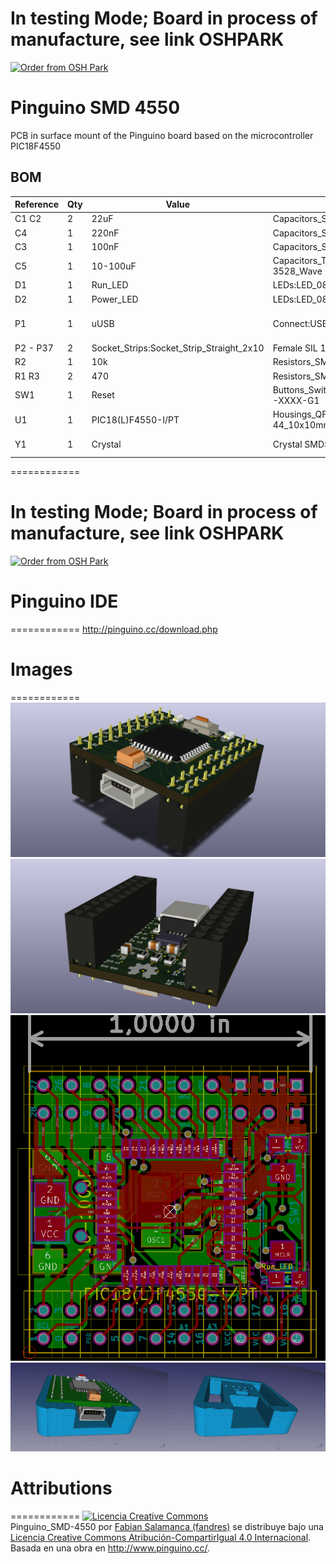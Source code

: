 # In testing Mode; Board in process of manufacture, see link OSHPARK
<a href="https://oshpark.com/shared_projects/imBJZ7FM"><img src="https://oshpark.com/assets/badge-5b7ec47045b78aef6eb9d83b3bac6b1920de805e9a0c227658eac6e19a045b9c.png" alt="Order from OSH Park"></img></a>

# Pinguino SMD 4550

PCB in surface mount of the Pinguino board based on the microcontroller PIC18F4550 


## BOM 
Reference | Qty | Value | Footprint | Package
----- | ---------- | -------- | -------- | --------
C1 C2  | 2 | 22uF | Capacitors_SMD:C_0805 | 0805
C4  | 1 | 220nF | Capacitors_SMD:C_0805 | 0805
C3  | 1 | 100nF | Capacitors_SMD:C_0805 | 0805
C5  | 1 | 10-100uF | Capacitors_Tantalum_SMD:TantalC_SizeB_EIA-3528_Wave | B 3528
D1  | 1 | Run_LED | LEDs:LED_0805 | 0805
D2  | 1 | Power_LED | LEDs:LED_0805 | 0805
P1  | 1 | uUSB | Connect:USB_Mini-B | USB Female mini B 
P2 - P37 | 2 | Socket_Strips:Socket_Strip_Straight_2x10 | Female SIL 10x2 Pin
R2  | 1 | 10k | Resistors_SMD:R_0805 | 0805
R1 R3  | 2 | 470 | Resistors_SMD:R_0805 | 0805
SW1  | 1 | Reset | Buttons_Switches_SMD:SW_SPST_REED_CT05-XXXX-G1 | Sw SMD 1181
U1  | 1 | PIC18(L)F4550-I/PT | Housings_QFP:TQFP-44_10x10mm_Pitch0.8mm | TQFP-44
Y1  | 1 | Crystal | Crystal SMD:Crystal_SMD_5032_2Pads | 5032 2 Pads

============
# In testing Mode;  Board in process of manufacture, see link OSHPARK

<a href="https://oshpark.com/shared_projects/imBJZ7FM"><img src="https://oshpark.com/assets/badge-5b7ec47045b78aef6eb9d83b3bac6b1920de805e9a0c227658eac6e19a045b9c.png" alt="Order from OSH Park"></img></a>

# Pinguino IDE
============
http://pinguino.cc/download.php

# Images
============
![3DF_Pinguino_SMD-4550](/images/3D_View-F.png)
![3DB_Pinguino_SMD-4550](/images/3D_View-B.png)
![PCB_Pinguino_SMD-4550](/images/PCB_Kicad.png)
![Cape_Pinguino_SMD-4550](/images/case-Pinguino_SMD-4550.png)

# Attributions
============
<a rel="license" href="http://creativecommons.org/licenses/by-sa/4.0/"><img alt="Licencia Creative Commons" style="border-width:0" src="https://i.creativecommons.org/l/by-sa/4.0/88x31.png" /></a><br /><span xmlns:dct="http://purl.org/dc/terms/" property="dct:title">Pinguino_SMD-4550</span> por <a xmlns:cc="http://creativecommons.org/ns#" href="https://github.com/fandres/pinguino_SMD-4550" property="cc:attributionName" rel="cc:attributionURL">Fabian Salamanca (fandres)</a> se distribuye bajo una <a rel="license" href="http://creativecommons.org/licenses/by-sa/4.0/">Licencia Creative Commons Atribución-CompartirIgual 4.0 Internacional</a>.<br />Basada en una obra en <a xmlns:dct="http://purl.org/dc/terms/" href="http://www.pinguino.cc/" rel="dct:source">http://www.pinguino.cc/</a>.